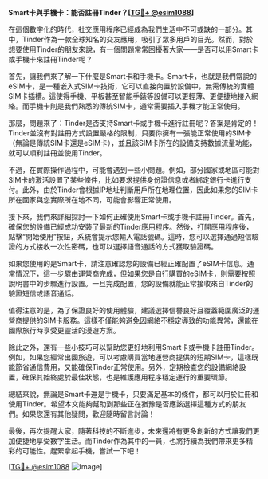 **Smart卡與手機卡：能否註冊Tinder？[[TG💪+ @esim1088](https://t.me/s/esim1088)]**

在這個數字化的時代，社交應用程序已經成為我們生活中不可或缺的一部分。其中，Tinder作為一款全球知名的交友應用，吸引了眾多用戶的目光。然而，對於想要使用Tinder的朋友來說，有一個問題常常困擾著大家——是否可以用Smart卡或手機卡來註冊Tinder呢？

首先，讓我們來了解一下什麼是Smart卡和手機卡。Smart卡，也就是我們常說的eSIM卡，是一種嵌入式SIM卡技術，它可以直接內置於設備中，無需傳統的實體SIM卡插槽。這使得手機、平板甚至智能手錶等設備可以更輕薄、更便捷地接入網絡。而手機卡則是我們熟悉的傳統SIM卡，通常需要插入手機才能正常使用。

那麼，問題來了：Tinder是否支持Smart卡或手機卡進行註冊呢？答案是肯定的！Tinder並沒有對註冊方式設置嚴格的限制，只要你擁有一張能正常使用的SIM卡（無論是傳統SIM卡還是eSIM卡），並且該SIM卡所在的設備支持數據流量功能，就可以順利註冊並使用Tinder。

不過，在實際操作過程中，可能會遇到一些小問題。例如，部分國家或地區可能對SIM卡的激活設置了某些條件，比如要求提供身份證信息或者綁定銀行卡進行支付。此外，由於Tinder會根據IP地址判斷用戶所在地理位置，因此如果您的SIM卡所在國家與您實際所在地不同，可能會影響正常使用。

接下來，我們來詳細探討一下如何正確使用Smart卡或手機卡註冊Tinder。首先，確保您的設備已經成功安裝了最新的Tinder應用程序。然後，打開應用程序後，點擊“開始使用”按鈕，系統會提示您輸入電話號碼。這時，您可以選擇通過短信驗證的方式接收一次性密碼，也可以選擇語音通話的方式獲取驗證碼。

如果您使用的是Smart卡，請注意確認您的設備已經正確配置了eSIM卡信息。通常情況下，這一步驟由運營商完成，但如果您是自行購買的eSIM卡，則需要按照說明書中的步驟進行設置。一旦完成配置，您的設備就能正常接收來自Tinder的驗證短信或語音通話。

值得注意的是，為了保證良好的使用體驗，建議選擇信譽良好且覆蓋範圍廣泛的運營商提供的SIM卡服務。這樣不僅能夠避免因網絡不穩定導致的功能異常，還能在國際旅行時享受更靈活的漫遊方案。

除此之外，還有一些小技巧可以幫助您更好地利用Smart卡或手機卡註冊Tinder。例如，如果您經常出國旅遊，可以考慮購買當地運營商提供的短期SIM卡，這樣既能節省通信費用，又能確保Tinder正常使用。另外，定期檢查您的設備網絡設置，確保其始終處於最佳狀態，也是維護應用程序穩定運行的重要環節。

總結來說，無論是Smart卡還是手機卡，只要滿足基本的條件，都可以用於註冊和使用Tinder。希望本文能夠幫助到那些正在猶豫是否應該選擇這種方式的朋友們。如果您還有其他疑問，歡迎隨時留言討論！

最後，再次提醒大家，隨著科技的不斷進步，未來還將有更多創新的方式讓我們更加便捷地享受數字生活。而Tinder作為其中的一員，也將持續為我們帶來更多精彩的可能性。趕緊拿起手機，嘗試一下吧！

[[TG💪+ @esim1088](https://t.me/s/esim1088) ![Image](https://i.postimg.cc/4NQfJmqS/Snipaste-2025-05-13-00-14-12.png)]